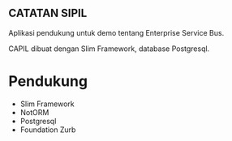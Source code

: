 CATATAN SIPIL
-------------

Aplikasi pendukung untuk demo tentang Enterprise Service Bus.

CAPIL dibuat dengan Slim Framework, database Postgresql.

Pendukung
=========

* Slim Framework
* NotORM
* Postgresql
* Foundation Zurb
